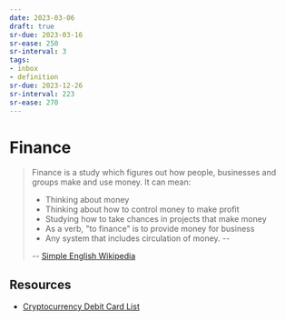 ```yaml
---
date: 2023-03-06
draft: true
sr-due: 2023-03-16
sr-ease: 250
sr-interval: 3
tags:
- inbox
- definition
sr-due: 2023-12-26
sr-interval: 223
sr-ease: 270
---
```


# Finance

> Finance is a study which figures out how people, businesses and groups make
> and use money. It can mean:
>
> - Thinking about money
> - Thinking about how to control money to make profit
> - Studying how to take chances in projects that make money
> - As a verb, "to finance" is to provide money for business
> - Any system that includes circulation of money. --
>
> -- [Simple English Wikipedia](https://simple.wikipedia.org/wiki/Finance)

## Resources

- [Cryptocurrency Debit Card List](https://www.cryptowisser.com/debit-cards/)
